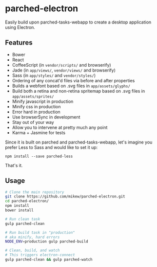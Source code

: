 parched-electron
================

Easily build upon parched-tasks-webapp to create a desktop application
using Electron.

Features
--------

- Bower
- React
- CoffeeScript (in `vendor/scripts/` and browserify)
- Jade (in `app/views/`, `vendor/views/` and browserify)
- Sass (in `app/styles/` and `vendor/styles/`)
- Ordering of any concat'd files via before and after properties
- Builds a webfont based on .svg files in `app/assets/glyphs/`
- Build both a retina and non-retina spritemap based on .svg files in `app/assets/sprites/`
- Minify javascript in production
- Minify css in production
- Error hard in production
- Use browserSync in development
- Stay out of your way
- Allow you to intervene at pretty much any point
- Karma + Jasmine for tests

Since it is built on parched and parched-tasks-webapp, let's imagine you
prefer Less to Sass and would like to set it up:

```
npm install --save parched-less
```

That's it.

Usage
-----

```bash
# Clone the main repository
git clone https://github.com/mikew/parched-electron.git
cd parched-electron/
npm install
bower install

# Run clean task
gulp parched-clean

# Run build task in "production"
# aka minify, hard errors
NODE_ENV=production gulp parched-build

# Clean, build, and watch
# This triggers electron-connect
gulp parched-clean && gulp parched-watch
```
